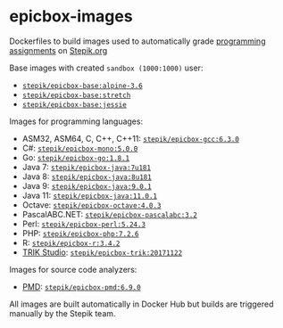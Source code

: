 # epicbox-images
Dockerfiles to build images used to automatically grade
[programming assignments](https://stepik.org/lesson/9173/) on [Stepik.org](https://stepik.org/)

Base images with created `sandbox (1000:1000)` user:
* [`stepik/epicbox-base:alpine-3.6`](https://hub.docker.com/r/stepik/epicbox-base/)
* [`stepik/epicbox-base:stretch`](https://hub.docker.com/r/stepik/epicbox-base/)
* [`stepik/epicbox-base:jessie`](https://hub.docker.com/r/stepik/epicbox-base/)

Images for programming languages:
* ASM32, ASM64, C, C++, C++11: [`stepik/epicbox-gcc:6.3.0`](https://hub.docker.com/r/stepik/epicbox-gcc/)
* C#: [`stepik/epicbox-mono:5.0.0`](https://hub.docker.com/r/stepik/epicbox-mono/)
* Go: [`stepik/epicbox-go:1.8.1`](https://hub.docker.com/r/stepik/epicbox-go/)
* Java 7: [`stepik/epicbox-java:7u181`](https://hub.docker.com/r/stepik/epicbox-java/)
* Java 8: [`stepik/epicbox-java:8u181`](https://hub.docker.com/r/stepik/epicbox-java/)
* Java 9: [`stepik/epicbox-java:9.0.1`](https://hub.docker.com/r/stepik/epicbox-java/)
* Java 11: [`stepik/epicbox-java:11.0.1`](https://hub.docker.com/r/stepik/epicbox-java/)
* Octave: [`stepik/epicbox-octave:4.0.3`](https://hub.docker.com/r/stepik/epicbox-octave/)
* PascalABC.NET: [`stepik/epicbox-pascalabc:3.2`](https://hub.docker.com/r/stepik/epicbox-pascalabc/)
* Perl: [`stepik/epicbox-perl:5.24.3`](https://hub.docker.com/r/stepik/epicbox-perl/)
* PHP: [`stepik/epicbox-php:7.2.6`](https://hub.docker.com/r/stepik/epicbox-php/)
* R: [`stepik/epicbox-r:3.4.2`](https://hub.docker.com/r/stepik/epicbox-r/)
* [TRIK Studio](http://www.trikset.com/): [`stepik/epicbox-trik:20171122`](https://hub.docker.com/r/stepik/epicbox-trik/)

Images for source code analyzers:
* [PMD](https://pmd.github.io): [`stepik/epicbox-pmd:6.9.0`](https://hub.docker.com/r/stepik/epicbox-pmd/)

All images are built automatically in Docker Hub but builds are triggered manually by the Stepik team.
